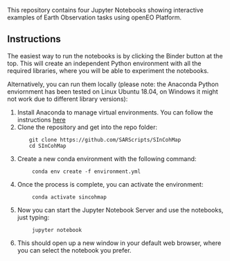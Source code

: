 
This repository contains four Jupyter Notebooks showing interactive examples of Earth Observation tasks using openEO Platform.

## Instructions

The easiest way to run the notebooks is by clicking the Binder button at the top. This will create an independent Python environment with all the required libraries, where you will be able to experiment the notebooks.

Alternatively, you can run them locally (please note: the Anaconda Python enviornment has been tested on Linux Ubuntu 18.04, on Windows it might not work due to different library versions):
1. Install Anaconda to manage virtual environments. You can follow the instructions [here](https://docs.conda.io/projects/conda/en/latest/user-guide/install/index.html)
2. Clone the repository and get into the repo folder:
 ```
        git clone https://github.com/SARScripts/SInCohMap
        cd SInCohMap
```
3. Create a new conda environment with the following command:
```
        conda env create -f environment.yml
```
4. Once the process is complete, you can activate the environment:
```
        conda activate sincohmap
```
5. Now you can start the Jupyter Notebook Server and use the notebooks, just typing:
```
        jupyter notebook
```
6. This should open up a new window in your default web browser, where you can select the notebook you prefer.
